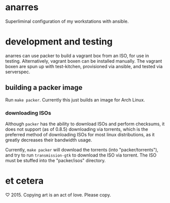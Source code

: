 # anarres

Superliminal configuration of my workstations with ansible.

# development and testing

anarres can use packer to build a vagrant box from an ISO, for use in testing. Alternatively, vagrant boxen can be installed manually. The vagrant boxen are spun up with test-kitchen, provisioned via ansible, and tested via serverspec.

## building a packer image

Run `make packer`. Currently this just builds an image for Arch Linux.

### downloading ISOs

Although `packer` has the ability to download ISOs and perform checksums, it does not support (as of 0.8.5) downloading via torrents, which is the preferred method of downloading ISOs for most linux distributions, as it greatly decreases their bandwidth usage.

Currently, `make packer` will download the torrents (into "packer/torrents"), and try to run `transmission-gtk` to download the ISO via torrent. The ISO must be stuffed into the "packer/isos" directory.

# et cetera

♡ 2015. Copying art is an act of love. Please copy.
